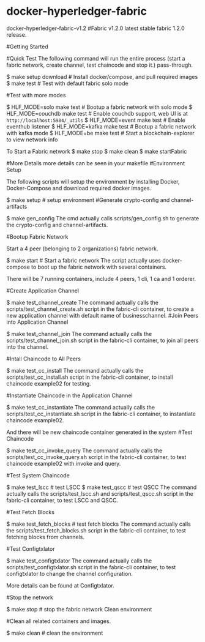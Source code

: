 # docker-hyperledger-fabric
docker-hyperledger-fabric-v1.2
#Fabric v1.2.0	latest stable fabric 1.2.0 release.

#Getting Started

#Quick Test
The following command will run the entire process (start a fabric network, create channel, test chaincode and stop it.) pass-through.

$ make setup download # Install docker/compose, and pull required images
$ make test  # Test with default fabric solo mode

#Test with more modes

$ HLF_MODE=solo make test # Bootup a fabric network with solo mode
$ HLF_MODE=couchdb make test # Enable couchdb support, web UI is at `http://localhost:5984/_utils`
$ HLF_MODE=event make test  # Enable eventhub listener
$ HLF_MODE=kafka make test # Bootup a fabric network with kafka mode
$ HLF_MODE=be make test  # Start a blockchain-explorer to view network info

To Start a Fabric network
$ make stop
$ make clean 
$ make startFabric

#More Details
more details can be seen in your makefile
#Environment Setup

The following scripts will setup the environment by installing Docker, Docker-Compose and download required docker images.

$ make setup # setup environment
#Generate crypto-config and channel-artifacts

$ make gen_config
The cmd actually calls scripts/gen_config.sh to generate the crypto-config and channel-artifacts.

#Bootup Fabric Network

Start a 4 peer (belonging to 2 organizations) fabric network.

$ make start  # Start a fabric network
The script actually uses docker-compose to boot up the fabric network with several containers.

There will be 7 running containers, include 4 peers, 1 cli, 1 ca and 1 orderer.

#Create Application Channel

$ make test_channel_create 
The command actually calls the scripts/test_channel_create.sh script in the fabric-cli container, to create a new application channel with default name of businesschannel.
#Join Peers into Application Channel

$ make test_channel_join 
The command actually calls the scripts/test_channel_join.sh script in the fabric-cli container, to join all peers into the channel.

#Intall Chaincode to All Peers

$ make test_cc_install
The command actually calls the scripts/test_cc_install.sh script in the fabric-cli container, to install chaincode example02 for testing.

#Instantiate Chaincode in the Application Channel

$ make test_cc_instantiate
The command actually calls the scripts/test_cc_instantiate.sh script in the fabric-cli container, to instantiate chaincode example02.

And there will be new chaincode container generated in the system
#Test Chaincode

$ make test_cc_invoke_query
The command actually calls the scripts/test_cc_invoke_query.sh script in the fabric-cli container, to test chaincode example02 with invoke and query.

#Test System Chaincode

$ make test_lscc # test LSCC
$ make test_qscc # test QSCC
The command actually calls the scripts/test_lscc.sh and scripts/test_qscc.sh script in the fabric-cli container, to test LSCC and QSCC.

#Test Fetch Blocks

$ make test_fetch_blocks # test fetch blocks
The command actually calls the scripts/test_fetch_blocks.sh script in the fabric-cli container, to test fetching blocks from channels.

#Test Configtxlator

$ make test_configtxlator
The command actually calls the scripts/test_configtxlator.sh script in the fabric-cli container, to test configtxlator to change the channel configuration.

More details can be found at Configtxlator.

#Stop the network

$ make stop # stop the fabric network
Clean environment

#Clean all related containers and images.

$ make clean # clean the environment

